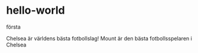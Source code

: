 # hello-world
första

Chelsea är världens bästa fotbollslag!
Mount är den bästa fotbollsspelaren i Chelsea
